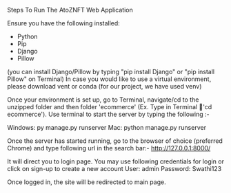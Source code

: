 Steps To Run The AtoZNFT Web Application

Ensure you have the following installed:
- Python
- Pip
- Django
- Pillow

(you can install Django/Pillow by typing "pip install Django" or "pip install Pillow" on Terminal)
In case you would like to use a virtual environment, please download vent or conda (for our project, we have used venv)

Once your environment is set up, go to Terminal, navigate/cd to the unzipped folder and then folder 'ecommerce' (Ex. Type in Terminal 'cd ecommerce').
Use terminal to start the server by typing the following :-

Windows: py manage.py runserver
Mac: python manage.py runserver

Once the server has started running, go to the browser of choice (preferred Chrome) and type following url in the search bar:-
http://127.0.0.1:8000/

It will direct you to login page.
You may use following credentials for login or click on sign-up to create a new account
User: admin
Password: Swathi123

Once logged in, the site will be redirected to main page.
